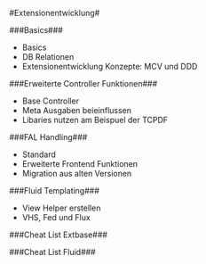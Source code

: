 #Extensionentwicklung#

###Basics###
- Basics
- DB Relationen
- Extensionentwicklung Konzepte: MCV und DDD

###Erweiterte Controller Funktionen###
- Base Controller
- Meta Ausgaben beieinflussen
- Libaries nutzen am Beispuel der TCPDF

###FAL Handling###
- Standard
- Erweiterte Frontend Funktionen
- Migration aus alten Versionen

###Fluid Templating###
- View Helper erstellen
- VHS, Fed und Flux

###Cheat List Extbase###


###Cheat List Fluid###
